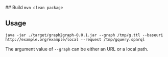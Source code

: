## Build
```mvn clean package```

## Usage

```java -jar ./target/graph2graph-0.0.1.jar --graph /tmp/g.ttl --baseuri http://example.org/example/local --request /tmp/gquery.sparql```

The argument value of ```--graph``` can be either an URL or a local path.
